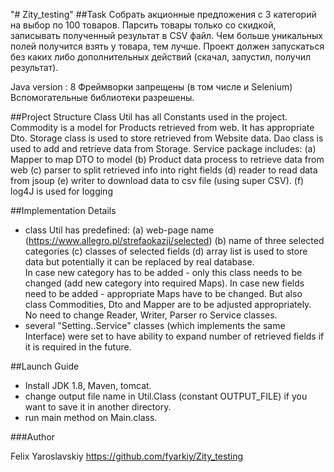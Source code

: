 "# Zity_testing" 
##Task
Собрать акционные предложения с 3 категорий на выбор по 100 товаров. Парсить товары только со скидкой, записывать полученный результат в CSV файл. Чем больше уникальных полей получится взять у товара, тем лучше.
Проект должен запускаться без каких либо дополнительных действий (скачал, запустил, получил результат).

Java version : 8
Фреймворки запрещены (в том числе и Selenium)
Вспомогательные библиотеки разрешены.

##Project Structure
Class Util has all Constants used in the project.
Commodity is a model for Products retrieved from web. It has appropriate Dto.
Storage class is used to store retrieved from Website data.
Dao class is used to add and retrieve data from Storage.
Service package includes: 
(a) Mapper to map DTO to model
(b) Product data process to retrieve data from web
(c) parser to split retrieved info into right fields
(d) reader to read data from jsoup
(e) writer to download data to csv file (using super CSV).
(f) log4J is used for logging

##Implementation Details
- class Util has predefined: 
(a) web-page name (https://www.allegro.pl/strefaokazji/selected) 
(b) name of three selected categories
(c) classes of selected fields
(d) array list is used to store data but potentially it can be replaced by real database.  
In case new category has to be added - only this class needs to be changed (add new category into required Maps). In case new fields need to be added - appropriate Maps have to be changed. But also class Commodities, Dto and Mapper are to be adjusted appropriately. No need to change Reader, Writer, Parser ro Service classes.  
- several "Setting..Service" classes (which implements the same Interface) were set to have ability to expand number of retrieved fields if it is required in the future.  

##Launch Guide
- Install JDK 1.8, Maven, tomcat.
- change output file name in Util.Class (constant OUTPUT_FILE) if you want to save it in another directory.
- run main method on Main.class.

###Author

Felix Yaroslavskiy
https://github.com/fyarkiy/Zity_testing
